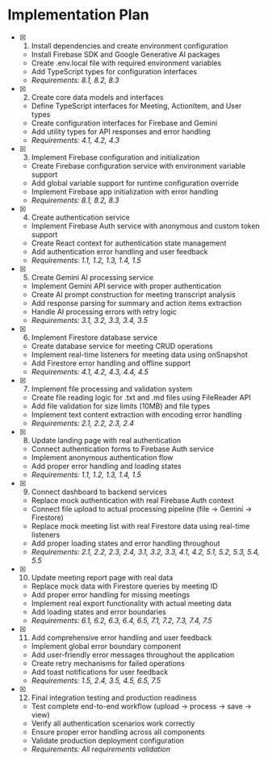 # Implementation Plan

- [x] 1. Install dependencies and create environment configuration
  - Install Firebase SDK and Google Generative AI packages
  - Create .env.local file with required environment variables
  - Add TypeScript types for configuration interfaces
  - _Requirements: 8.1, 8.2, 8.3_

- [x] 2. Create core data models and interfaces
  - Define TypeScript interfaces for Meeting, ActionItem, and User types
  - Create configuration interfaces for Firebase and Gemini
  - Add utility types for API responses and error handling
  - _Requirements: 4.1, 4.2, 4.3_

- [x] 3. Implement Firebase configuration and initialization
  - Create Firebase configuration service with environment variable support
  - Add global variable support for runtime configuration override
  - Implement Firebase app initialization with error handling
  - _Requirements: 8.1, 8.2, 8.3_

- [x] 4. Create authentication service
  - Implement Firebase Auth service with anonymous and custom token support
  - Create React context for authentication state management
  - Add authentication error handling and user feedback
  - _Requirements: 1.1, 1.2, 1.3, 1.4, 1.5_

- [x] 5. Create Gemini AI processing service
  - Implement Gemini API service with proper authentication
  - Create AI prompt construction for meeting transcript analysis
  - Add response parsing for summary and action items extraction
  - Handle AI processing errors with retry logic
  - _Requirements: 3.1, 3.2, 3.3, 3.4, 3.5_

- [x] 6. Implement Firestore database service
  - Create database service for meeting CRUD operations
  - Implement real-time listeners for meeting data using onSnapshot
  - Add Firestore error handling and offline support
  - _Requirements: 4.1, 4.2, 4.3, 4.4, 4.5_

- [x] 7. Implement file processing and validation system
  - Create file reading logic for .txt and .md files using FileReader API
  - Add file validation for size limits (10MB) and file types
  - Implement text content extraction with encoding error handling
  - _Requirements: 2.1, 2.2, 2.3, 2.4_

- [x] 8. Update landing page with real authentication
  - Connect authentication forms to Firebase Auth service
  - Implement anonymous authentication flow
  - Add proper error handling and loading states
  - _Requirements: 1.1, 1.2, 1.3, 1.4, 1.5_

- [x] 9. Connect dashboard to backend services
  - Replace mock authentication with real Firebase Auth context
  - Connect file upload to actual processing pipeline (file → Gemini → Firestore)
  - Replace mock meeting list with real Firestore data using real-time listeners
  - Add proper loading states and error handling throughout
  - _Requirements: 2.1, 2.2, 2.3, 2.4, 3.1, 3.2, 3.3, 4.1, 4.2, 5.1, 5.2, 5.3, 5.4, 5.5_

- [x] 10. Update meeting report page with real data
  - Replace mock data with Firestore queries by meeting ID
  - Add proper error handling for missing meetings
  - Implement real export functionality with actual meeting data
  - Add loading states and error boundaries
  - _Requirements: 6.1, 6.2, 6.3, 6.4, 6.5, 7.1, 7.2, 7.3, 7.4, 7.5_

- [x] 11. Add comprehensive error handling and user feedback
  - Implement global error boundary component
  - Add user-friendly error messages throughout the application
  - Create retry mechanisms for failed operations
  - Add toast notifications for user feedback
  - _Requirements: 1.5, 2.4, 3.5, 4.5, 6.5, 7.5_

- [x] 12. Final integration testing and production readiness
  - Test complete end-to-end workflow (upload → process → save → view)
  - Verify all authentication scenarios work correctly
  - Ensure proper error handling across all components
  - Validate production deployment configuration
  - _Requirements: All requirements validation_